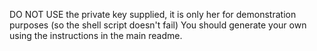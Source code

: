 DO NOT USE the private key supplied, it is only her for demonstration purposes (so the shell script doesn't fail) You should generate your own using the instructions in the main readme.